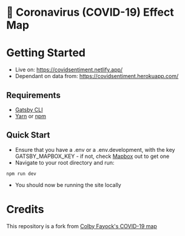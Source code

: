 # 🦠 Coronavirus (COVID-19) Effect Map

# Getting Started
* Live on: https://covidsentiment.netlify.app/
* Dependant on data from: https://covidsentiment.herokuapp.com/

## Requirements
* [Gatsby CLI](https://www.npmjs.com/package/gatsby-cli)
* [Yarn](https://yarnpkg.com/en/) or [npm](https://www.npmjs.com/)

## Quick Start
* Ensure that you have a .env or a .env.development, with the key GATSBY_MAPBOX_KEY - if not, check [Mapbox]() out to get one
* Navigate to your root directory and run:
```
npm run dev
```
* You should now be running the site locally

# Credits
This repository is a fork from [Colby Fayock's COVID-19 map](https://github.com/colbyfayock/coronavirus-map-dashboard) 
